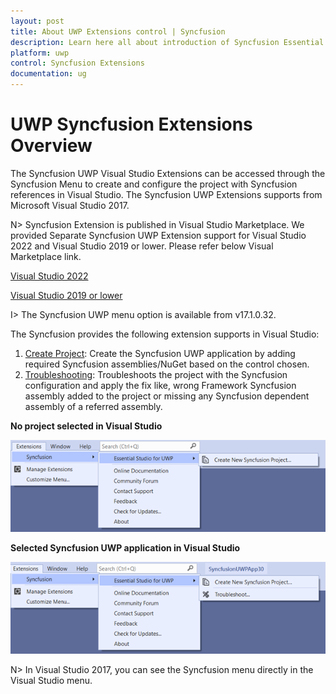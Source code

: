 ```yaml
---
layout: post
title: About UWP Extensions control | Syncfusion
description: Learn here all about introduction of Syncfusion Essential Studio UWP Extensions control, its elements and more.
platform: uwp
control: Syncfusion Extensions
documentation: ug
---
```


# UWP Syncfusion Extensions Overview
 
The Syncfusion UWP Visual Studio Extensions can be accessed through the Syncfusion Menu to create and configure the project with Syncfusion references in Visual Studio. The Syncfusion UWP Extensions supports from Microsoft Visual Studio 2017.

N> Syncfusion Extension is published in Visual Studio Marketplace. We provided Separate Syncfusion UWP Extension support for Visual Studio 2022 and Visual Studio 2019 or lower. Please refer below Visual Marketplace link.

[Visual Studio 2022](https://marketplace.visualstudio.com/items?itemName=SyncfusionInc.UWPVSExtensions)

[Visual Studio 2019 or lower](https://marketplace.visualstudio.com/items?itemName=SyncfusionInc.UWP-Extensions)


I> The Syncfusion UWP menu option is available from v17.1.0.32.

The Syncfusion provides the following extension supports in Visual Studio:

1.	[Create Project](https://help.syncfusion.com/uwp/Visual-Studio-Integration/Visual-Studio-Extensions/Create-Project): Create the Syncfusion UWP application by adding required Syncfusion assemblies/NuGet based on the control chosen.
2.	[Troubleshooting](https://help.syncfusion.com/uwp/Visual-Studio-Integration/Visual-Studio-Extensions/Troubleshooting): Troubleshoots the project with the Syncfusion configuration and apply the fix like, wrong Framework Syncfusion assembly added to the project or missing any Syncfusion dependent assembly of a referred assembly.

**No project selected in Visual Studio**

![Syncfusion Menu when No project selected in UWP Visual Studio](overview-images/uwp-visual-studio-integration-syncfusion.png)

**Selected Syncfusion UWP application in Visual Studio**

![Syncfusion Menu when Selected Syncfusion UWP application in Visual Studio](overview-images/uwp-visual-studio-integration-select-syncfusion.png)

N> In Visual Studio 2017, you can see the Syncfusion menu directly in the Visual Studio menu.



